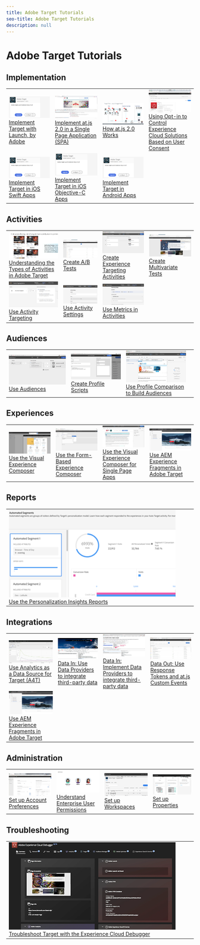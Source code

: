 ```yaml
---
title: Adobe Target Tutorials
seo-title: Adobe Target Tutorials
description: null
---
```


# Adobe Target Tutorials

## Implementation

<table>
<tr>
  <td><a href="https://docs.adobe.com/content/help/en/experience-cloud/implementing-in-websites-with-launch/implement-solutions/target.html"><img alt="Implement Target with Launch, by Adobe" src="assets/launch_referencearchitectureguides.png"></a><br/><a href="https://docs.adobe.com/content/help/en/experience-cloud/implementing-in-websites-with-launch/implement-solutions/target.html">Implement Target with Launch, by Adobe</a></td>
  <td><a href="implementation/implement-atjs-20-in-a-single-page-application.md"><img alt="Implement at.js 2.0 in a Single Page Application (SPA)" src="assets/implementing_adobetargetsatjs20inasinglepageapplicationspa.png"></a><br/><a href="implementation/implement-atjs-20-in-a-single-page-application.md">Implement at.js 2.0 in a Single Page Application (SPA)</a></td>
  <td><a href="implementation/understanding-how-atjs-20-works.md"><img alt="How at.js 2.0 Works" src="assets/understanding_howadobetargetsatjs20worksinadobetarget.png"></a><br/><a href="implementation/understanding-how-atjs-20-works.md">How at.js 2.0 Works</a></td>
  <td><a href="https://helpx.adobe.com/marketing-cloud-core/kt/using/ecid-opt-in-technical-video-implement.html"><img alt="Using Opt-in to Control Experience Cloud Solutions Based on User Consent" src="assets/using_opt-in_to_controlexperiencecloudactivitiesbasedonuserconse.png"></a><br/><a href="https://helpx.adobe.com/marketing-cloud-core/kt/using/ecid-opt-in-technical-video-implement.html">Using Opt-in to Control Experience Cloud Solutions Based on User Consent</a></td>
</tr>
<tr>
  <td><a href="https://docs.adobe.com/content/help/en/experience-cloud/implementing-in-mobile-ios-swift-apps-with-launch/index.html"><img alt="Implement Target in iOS Swift Apps" src="assets/launch_referencearchitectureguides.png"></a><br/><a href="https://docs.adobe.com/content/help/en/experience-cloud/implementing-in-mobile-ios-swift-apps-with-launch/index.html">Implement Target in iOS Swift Apps</a></td>
  <td><a href="https://docs.adobe.com/content/help/en/experience-cloud/implementing-in-mobile-ios-objective-c-apps-with-launch/index.html"><img alt="Implement Target in iOS Objective-C Apps" src="assets/launch_referencearchitectureguides.png"></a><br/><a href="https://docs.adobe.com/content/help/en/experience-cloud/implementing-in-mobile-ios-objective-c-apps-with-launch/index.html">Implement Target in iOS Objective-C Apps</a></td>
  <td><a href="https://docs.adobe.com/content/help/en/experience-cloud/implementing-in-mobile-android-apps-with-launch/index.html"><img alt="Implement Target in Android Apps" src="assets/launch_referencearchitectureguides.png"></a><br/><a href="https://docs.adobe.com/content/help/en/experience-cloud/implementing-in-mobile-android-apps-with-launch/index.html">Implement Target in Android Apps</a></td>
  <td><br/></td>
</tr>
</table>

## Activities

<table>
<tr>
  <td><a href="activities/understanding-the-types-of-activities.md"><img alt="Understanding the Types of Activities in Adobe Target" src="assets/understanding_thetypesofactivitiesadobetarget.png"></a><br/><a href="activities/understanding-the-types-of-activities.md">Understanding the Types of Activities in Adobe Target</a></td>
  <td><a href="activities/create-ab-tests.md"><img alt="Create A/B Tests" src="assets/set_up_a_b_testswithadobetarget.png"></a><br/><a href="activities/create-ab-tests.md">Create A/B Tests</a></td>
  <td><a href="activities/create-experience-targeting-activities.md"><img alt="Create Experience Targeting Activities" src="assets/create_experiencetargetingactivitiesinadobetarget.png"></a><br/><a href="activities/create-experience-targeting-activities.md">Create Experience Targeting Activities</a></td>
  <td><a href="activities/create-multivariate-tests.md"><img alt="Create Multivariate Tests" src="assets/set_up_multivariatetestsinadobetarget.png"></a><br/><a href="activities/create-multivariate-tests.md">Create Multivariate Tests</a></td>
</tr>
<tr>
  <td><a href="activities/use-activity-targeting.md"><img alt="Use Activity Targeting" src="assets/use_activity_targetinginadobetarget.png"></a><br/><a href="activities/use-activity-targeting.md">Use Activity Targeting</a></td>
  <td><a href="activities/use-activity-settings.md"><img alt="Use Activity Settings" src="assets/use_activity_settingsinadobetarget.png"></a><br/><a href="activities/use-activity-settings.md">Use Activity Settings</a></td>
  <td><a href="activities/use-metrics-in-activities.md"><img alt="Use Metrics in Activities" src="assets/use_metrics_in_adobetargetactivities.png"></a><br/><a href="activities/use-metrics-in-activities.md">Use Metrics in Activities</a></td>
  <td><br/></td>
</tr>
</table>

## Audiences

<table>
<tr>
  <td><a href="audiences/use-audiences.md"><img alt="Use Audiences" src="assets/using_audiences_inadobetarget.png"></a><br/><a href="audiences/use-audiences.md">Use Audiences</a></td>
  <td><a href="audiences/create-profile-scripts.md"><img alt="Create Profile Scripts" src="assets/using_profile_scriptsinadobetarget.png"></a><br/><a href="audiences/create-profile-scripts.md">Create Profile Scripts</a></td>
  <td><a href="audiences/use-profile-comparison-to-build-audiences.md"><img alt="Use Profile Comparison to Build Audiences" src="assets/using_profile_comparisontobuildaudiencesinadobetarget.png"></a><br/><a href="audiences/use-profile-comparison-to-build-audiences.md">Use Profile Comparison to Build Audiences</a></td>
  <td><br/></td>
</tr>
</table>

## Experiences

<table>
<tr>
  <td><a href="experiences/use-the-visual-experience-composer.md"><img alt="Use the Visual Experience Composer" src="assets/using_the_visualexperiencecomposerinadobetarget.png"></a><br/><a href="experiences/use-the-visual-experience-composer.md">Use the Visual Experience Composer</a></td>
  <td><a href="experiences/use-the-form-based-experience-composer.md"><img alt="Use the Form-Based Experience Composer" src="assets/using_the_form_basedexperiencecomposerinadobetarget.png"></a><br/><a href="experiences/use-the-form-based-experience-composer.md">Use the Form-Based Experience Composer</a></td>
  <td><a href="experiences/use-the-visual-experience-composer-for-single-page-applications.md"><img alt="Use the Visual Experience Composer for Single Page Apps" src="assets/using_the_visualexperiencecomposerforsinglepageapplicationsspave.png"></a><br/><a href="experiences/use-the-visual-experience-composer-for-single-page-applications.md">Use the Visual Experience Composer for Single Page Apps</a></td>
  <td><a href="https://helpx.adobe.com/experience-manager/kt/sites/using/experience-fragment-target-offer-feature-video-use.html"><img alt="Use AEM Experience Fragments in Adobe Target" src="assets/using_aem_experiencefragmentofferswithinadobetarget.png"></a><br/><a href="https://helpx.adobe.com/experience-manager/kt/sites/using/experience-fragment-target-offer-feature-video-use.html">Use AEM Experience Fragments in Adobe Target</a></td>
</tr>
</table>

## Reports

<table>
<tr>
  <td><a href="reports/use-the-personalization-insights-reports.md"><img alt="Use the Personalization Insights Reports" src="assets/using_the_personalizationinsightsreportsinadobetarget.png"></a><br/><a href="reports/use-the-personalization-insights-reports.md">Use the Personalization Insights Reports</a></td>
  <td><br/></td>
  <td><br/></td>
  <td><br/></td>
</tr>
</table>

## Integrations

<table>
<tr>
  <td><a href="integrations/use-analytics-as-a-data-source-a4t.md"><img alt="Use Analytics as a Data Source for Target (A4T)" src="assets/using_analytics_asadatasourcefortargeta4t.png"></a><br/><a href="integrations/use-analytics-as-a-data-source-a4t.md">Use Analytics as a Data Source for Target (A4T)</a></td>
  <td><a href="integrations/use-data-providers-to-integrate-third-party-data.md"><img alt="Data In: Use Data Providers to integrate third-party data" src="assets/using_dataprovidersinadobetarget.png"></a><br/><a href="integrations/use-data-providers-to-integrate-third-party-data.md">Data In: Use Data Providers to integrate third-party data</a></td>
  <td><a href="integrations/implement-data-providers-to-integrate-third-party-data.md"><img alt="Data In: Implement Data Providers to integrate third-party data" src="assets/implement_dataprovidersinadobetarget.png"></a><br/><a href="integrations/implement-data-providers-to-integrate-third-party-data.md">Data In: Implement Data Providers to integrate third-party data</a></td>
  <td><a href="integrations/use-response-tokens-and-at.js-custom-events.md"><img alt="Data Out: Use Response Tokens and at.js Custom Events" src="assets/using_response_tokensandatjscustomeventswithadobetarget.png"></a><br/><a href="integrations/use-response-tokens-and-at.js-custom-events.md">Data Out: Use Response Tokens and at.js Custom Events</a></td>
</tr>
<tr>
    <td><a href="https://helpx.adobe.com/experience-manager/kt/sites/using/experience-fragment-target-offer-feature-video-use.html"><img alt="Use AEM Experience Fragments in Adobe Target" src="assets/using_aem_experiencefragmentofferswithinadobetarget.png"></a><br/><a href="https://helpx.adobe.com/experience-manager/kt/sites/using/experience-fragment-target-offer-feature-video-use.html">Use AEM Experience Fragments in Adobe Target</a></td>
  <td><br/></td>
  <td><br/></td>
  <td><br/></td>
</tr>
</table>

## Administration

<table>
<tr>
  <td><a href="administration/set-up-account-preferences.md"><img alt="Set up Account Preferences" src="assets/set_up_account_preferencesinadobetarget.png"></a><br/><a href="administration/set-up-account-preferences.md">Set up Account Preferences</a></td>
  <td><a href="administration/understanding-enterprise-user-permissions.md"><img alt="Understand Enterprise User Permissions" src="assets/understanding_enterpriseuserpermissionsinadobetarget.png"></a><br/><a href="administration/understanding-enterprise-user-permissions.md">Understand Enterprise User Permissions</a></td>
  <td><a href="administration/set-up-workspaces.md"><img alt="Set up Workspaces" src="assets/set_up_workspacesinadobetarget.png"></a><br/><a href="administration/set-up-workspaces.md">Set up Workspaces</a></td>
  <td><a href="administration/set-up-properties.md"><img alt="Set up Properties" src="assets/set_up_propertiesinadobetarget.png"></a><br/><a href="administration/set-up-properties.md">Set up Properties</a></td>
</tr>
</table>

## Troubleshooting

<table>
<tr>
  <td><a href="troubleshooting/troubleshoot-with-the-experience-cloud-debugger.md"><img alt="Troubleshoot Target with the Experience Cloud Debugger" src="assets/using_the_experienceclouddebuggerwithadobetarget.png"></a><br/><a href="troubleshooting/troubleshoot-with-the-experience-cloud-debugger.md">Troubleshoot Target with the Experience Cloud Debugger</a></td>
  <td><br/></td>
  <td><br/></td>
  <td><br/></td>
</tr>
</table>